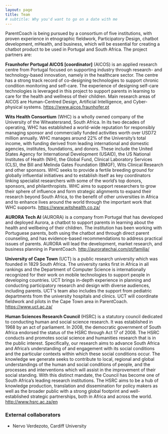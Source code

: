 ```yaml
---
layout: page
title: Team
# subtitle: Why you'd want to go on a date with me
---
```



ParentCoach is being pursued by a consortium of five institutions, with proven experience in etnographic fieldwork, Participatory Design, chatbot development, mHealth, and business, which will be essential for creating a chatbot product to be used in Portugal and South Africa. The project partners are:


**Fraunhofer Portugal AICOS [coordinator]** (AICOS) is an applied research centre from Portugal focused on supporting industry through research- and technology-based innovation, namely in the healthcare sector. The centre has a strong track record of co-designing technologies to support chronic condition monitoring and self-care. The experience of designing self-care technologies is leveraged in this project to support parents in learning to care for the health and wellness of their children. Main research areas of AICOS are Human-Centred Design, Artificial Intelligence, and Cyber-physical systems. <https://www.aicos.fraunhofer.pt>


**Wits Health Consortium** (WHC) is a wholly owned company of the University of the Witwatersrand, South Africa. In its two decades of operating, WHC has established a world-wide reputation for responsibly managing sponsor and commercially funded activities worth over USD72 million annually. WHC manages around 22% of the University’s total income, with funding derived from leading international and domestic agencies, institutes, foundations, and donors. These include the United States Agency for International Development (USAID), the US National Institutes of Health (NIH), the Global Fund, Clinical Laboratory Services (CLS), the Bill and Melinda Gates Foundation (BMGF), Wits Clinical Research and other sponsors. WHC seeks to provide a fertile breeding ground for globally influential initiatives and to establish itself as key coordinators linking specialist researchers with some of the world’s top donors, sponsors, and philanthropists. WHC aims to support researchers to grow their sphere of influence and form strategic alignments to expand their research beyond South Africa, to the benefit of other universities in Africa and to enhance lives around the world through the important work that WHC supports. <https://www.witshealth.co.za/>

**AURORA Tech AI** (AURORA) is a company from Portugal that has developed and deployed Aurora, a chatbot to support parents in learning about the health and wellbeing of their children. The institution has been working with Portuguese parents, both using the chatbot and through direct parent counseling, and has evidence-based recommendations to address practical issues of parents. AURORA will lead the development, market research, and business planning in ParentCoach.
<http://auroratechai.com/pt/familia/>

**University of Cape Town** (UCT) is a public research university which was founded in 1829 South Africa. The university ranks first in Africa in all rankings and the Department of Computer Science is internationally recognized for their work on mobile technologies to support people in developing countries. UCT brings in-depth experience in planning and conducting participatory research and design with diverse audiences, including parents. UCT's team also includes the support from pediatric departments from the university hospitals and clinics. UCT will coordinate fieldwork and pilots in the Cape Town area in ParentCoach. <https://www.uct.ac.za/>

**Human Sciences Research Council** (HSRC) is a statutory council dedicated to conducting human and social science research. It was established in 1968 by an act of parliament. In 2008, the democratic government of South Africa endorsed the status of the HSRC through Act 17 of 2008. The HSRC conducts and promotes social science and humanities research that is in the public interest. Specifically, our research aims to advance South Africa and Africa’s understanding of and engagement with its social conditions and the particular contexts within which these social conditions occur. The knowledge we generate seeks to contribute to local, regional and global understandings of the human and social conditions of people, and the processes and interventions which will assist in the improvement of their social standing. With this distinct mandate, the Council has become one of South Africa’s leading research institutions. The HSRC aims to be a hub of knowledge production, translation and dissemination for policy makers as well as the broader public with a strong global footprint and well-established strategic partnerships, both in Africa and across the world. <http://www.hsrc.ac.za/en>


### External collaborators

- Nervo Verdezoto, Cardiff University